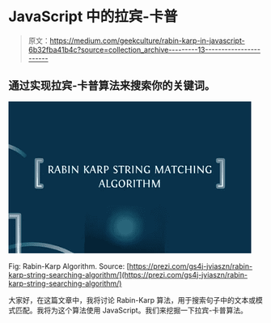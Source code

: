 # JavaScript 中的拉宾-卡普

> 原文：<https://medium.com/geekculture/rabin-karp-in-javascript-6b32fba41b4c?source=collection_archive---------13----------------------->

## 通过实现拉宾-卡普算法来搜索你的关键词。

![](img/b4e7135f66ba994295ffd65ea516afb6.png)

Fig: Rabin-Karp Algorithm. Source: [https://prezi.com/gs4j-jviaszn/rabin-karp-string-searching-algorithm/](https://prezi.com/gs4j-jviaszn/rabin-karp-string-searching-algorithm/)

大家好，在这篇文章中，我将讨论 Rabin-Karp 算法，用于搜索句子中的文本或模式匹配。我将为这个算法使用 JavaScript。我们来挖掘一下拉宾-卡普算法。